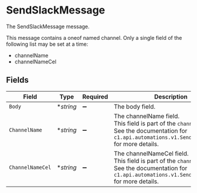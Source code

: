 # SendSlackMessage

The SendSlackMessage message.

This message contains a oneof named channel. Only a single field of the following list may be set at a time:
  - channelName
  - channelNameCel



## Fields

| Field                                                                                                                                                     | Type                                                                                                                                                      | Required                                                                                                                                                  | Description                                                                                                                                               |
| --------------------------------------------------------------------------------------------------------------------------------------------------------- | --------------------------------------------------------------------------------------------------------------------------------------------------------- | --------------------------------------------------------------------------------------------------------------------------------------------------------- | --------------------------------------------------------------------------------------------------------------------------------------------------------- |
| `Body`                                                                                                                                                    | **string*                                                                                                                                                 | :heavy_minus_sign:                                                                                                                                        | The body field.                                                                                                                                           |
| `ChannelName`                                                                                                                                             | **string*                                                                                                                                                 | :heavy_minus_sign:                                                                                                                                        | The channelName field.<br/>This field is part of the `channel` oneof.<br/>See the documentation for `c1.api.automations.v1.SendSlackMessage` for more details. |
| `ChannelNameCel`                                                                                                                                          | **string*                                                                                                                                                 | :heavy_minus_sign:                                                                                                                                        | The channelNameCel field.<br/>This field is part of the `channel` oneof.<br/>See the documentation for `c1.api.automations.v1.SendSlackMessage` for more details. |